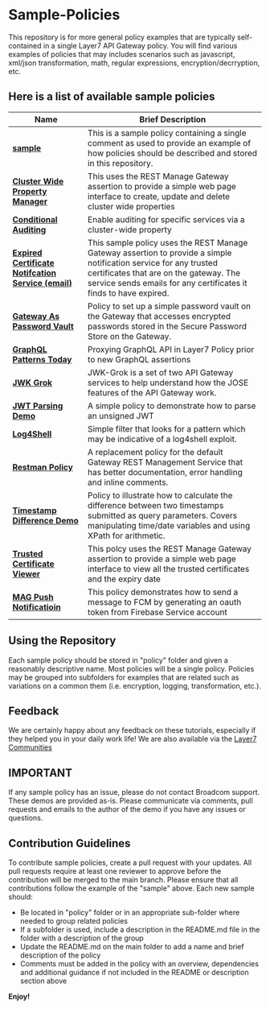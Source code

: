 # Sample-Policies
This repository is for more general policy examples that are typically self-contained in a single Layer7 API Gateway policy. You will find various examples of policies that may includes scenarios such as javascript, xml/json transformation, math, regular expressions, encryption/decrryption, etc.

## Here is a list of available sample policies

|Name|Brief Description|
|-----|-----------------|
|[**sample**](./policy)|This is a sample policy containing a single comment as used to provide an example of how policies should be described and stored in this repository.|
|[**Cluster Wide Property Manager**](./Cluster-wide-property-manager)|This uses the REST Manage Gateway assertion to provide a simple web page interface to create, update and delete cluster wide properties|
|[**Conditional Auditing**](./Conditional-Auditing)|Enable auditing for specific services via a cluster-wide property|
|[**Expired Certificate Notifcation Service (email)**](./expired-cert-email-notifier)|This sample policy uses the REST Manage Gateway assertion to provide a simple notification service for any trusted certificates that are on the gateway. The service sends emails for any certificates it finds to have expired.|
|[**Gateway As Password Vault**](./Gateway-As-Password-Vault)|Policy to set up a simple password vault on the Gateway that accesses encrypted passwords stored in the Secure Password Store on the Gateway.|
|[**GraphQL Patterns Today**](./graphqlToday)|Proxying GraphQL API in Layer7 Policy prior to new GraphQL assertions|
|[**JWK Grok**](./JWK-Grok)|JWK-Grok is a set of two API Gateway services to help understand how the JOSE features of the API Gateway work.|
|[**JWT Parsing Demo**](./JWT-Parsing-Demo)|A simple policy to demonstrate how to parse an unsigned JWT|
|[**Log4Shell**](./log4shell)|Simple filter that looks for a pattern which may be indicative of a log4shell exploit.|
|[**Restman Policy**](./Restman-Policy)|A replacement policy for the default Gateway REST Management Service that has better documentation, error handling and inline comments.|
|[**Timestamp Difference Demo**](./Timestamp-Difference-Demo)|Policy to illustrate how to calculate the difference between two timestamps submitted as query parameters. Covers manipulating time/date variables and using XPath for arithmetic.|
|[**Trusted Certificate Viewer**](./trusted-certs-viewer)|This polcy uses the  REST Manage Gateway assertion to provide a simple web page interface to view all the trusted certificates and the expiry date|
|[**MAG Push Notificatioin**](./MAG-PushNotification)|This policy demonstrates how to send a message to FCM by generating an oauth token from Firebase Service account|

## Using the Repository

Each sample policy should be stored in "policy" folder and given a reasonably descriptive name. Most policies will be a single policy. Policies may be grouped into subfolders for examples that are related such as variations on a common them (i.e. encryption, logging, transformation, etc.).

## Feedback
We are certainly happy about any feedback on these tutorials, especially if they helped you in your daily work life! We are also available via the [Layer7 Communities](https://community.broadcom.com/enterprisesoftware/communities/communityhomeblogs?CommunityKey=0f580f5f-30a4-41de-a75c-e5f433325a18)

## IMPORTANT
If any sample policy has an issue, please do not contact Broadcom support. These demos are provided as-is. Please communicate via comments, pull requests and emails to the author of the demo if you have any issues or questions.

## Contribution Guidelines
To contribute sample policies, create a pull request with your updates. All pull requests require at least one reviewer to approve before the contribution will be merged to the main branch. Please ensure that all contributions follow the example of the "sample" above.
Each new sample should:
- Be located in "policy" folder or in an appropriate sub-folder where needed to group related policies
- If a subfolder is used, include a description in the README.md file in the folder with a description of the group
- Update the README.md on the main folder to add a name and brief description of the policy
- Comments must be added in the policy with an overview, dependencies and additional guidance if not included in the README or description section above

**Enjoy!**

